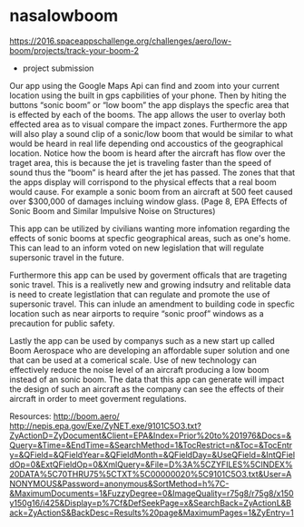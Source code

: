 # nasalowboom

https://2016.spaceappschallenge.org/challenges/aero/low-boom/projects/track-your-boom-2
- project submission

Our app using the Google Maps Api can find and zoom into your current location using the built in gps capbilities of your phone. Then by hiting the buttons “sonic boom” or “low boom” the app displays the specfic area that is effected by each of the booms. The app allows the user to overlay both effected area as to visual compare the impact zones. Furthermore the app will also play a sound clip of a sonic/low boom that would be similar to what would be heard in real life depending ond accoustics of the geographical location. Notice how the boom is heard after the aircraft has flow over the traget area, this is because the jet is traveling faster than the speed of sound thus the “boom” is heard after the jet has passed. The zones that that the apps display will corrispond to the physical effects that a real boom would cause. For example a sonic boom from an aircraft at 500 feet caused over $300,000 of damages incluing window glass. (Page 8, EPA Effects of Sonic Boom and Similar Impulsive Noise on Structures) 

This app can be utilized by civilians wanting more infomation regarding the effects of sonic booms at specfic geographical areas, such as one's home. This can lead to an inform voted on new legislation that will regulate supersonic travel in the future. 

Furthermore this app can be used by goverment officals that are trageting sonic travel. This is a realivetly new and growing indsutry and relitable data is need to create legistlation that can regulate and promote the use of supersonic travel. This can inlude an amendment to building code in specfic location such as near airports to require “sonic proof” windows as a precaution for public safety.

Lastly the app can be used by companys such as a new start up called Boom Aerospace who are developing an affordable super solution and one that can be used at a comerical scale. Use of new technology can effectively reduce the noise level of an aircraft producing a low boom instead of an sonic boom. The data that this app can generate will impact the design of such an aircraft as the company can see the effects of their aircraft in order to meet goverment regulations. 


Resources:
http://boom.aero/
http://nepis.epa.gov/Exe/ZyNET.exe/9101C5O3.txt?ZyActionD=ZyDocument&Client=EPA&Index=Prior%20to%201976&Docs=&Query=&Time=&EndTime=&SearchMethod=1&TocRestrict=n&Toc=&TocEntry=&QField=&QFieldYear=&QFieldMonth=&QFieldDay=&UseQField=&IntQFieldOp=0&ExtQFieldOp=0&XmlQuery=&File=D%3A%5CZYFILES%5CINDEX%20DATA%5C70THRU75%5CTXT%5C00000020%5C9101C5O3.txt&User=ANONYMOUS&Password=anonymous&SortMethod=h%7C-&MaximumDocuments=1&FuzzyDegree=0&ImageQuality=r75g8/r75g8/x150y150g16/i425&Display=p%7Cf&DefSeekPage=x&SearchBack=ZyActionL&Back=ZyActionS&BackDesc=Results%20page&MaximumPages=1&ZyEntry=1
